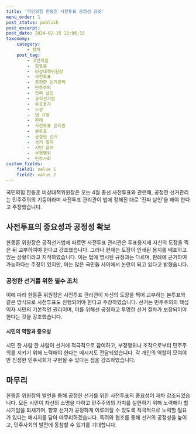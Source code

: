 ```yaml
---
title: '국민의힘 한동훈 사전투표 공정성 강조'
menu_order: 1
post_status: publish
post_excerpt: 
post_date: 2024-02-15 12:06:15
taxonomy:
    category:
        - 정치
    post_tag:
        - 국민의힘
        -  한동훈
        -  비상대책위원장
        -  사전투표
        -  공정한 선거관리
        -  민주주의
        -  진짜 날인
        -  공직선거법
        -  투표용지
        -  도장
        -  법 규정
        -  판례
        -  사전투표 관리관
        -  본투표
        -  공정한 선거
        -  선거 절차
        -  시민 참여
        -  부정행위
        -  민주사회
custom_fields:
    field1: value 1
    field2: value 2
---
```


국민의힘 한동훈 비상대책위원장은 오는 4월 총선 사전투표와 관련해, 공정한 선거관리는 민주주의의 기둥이라며 사전투표 관리관이 법에 정해진 대로 '진짜 날인'을 해야 한다고 주장했습니다.
## 사전투표의 중요성과 공정성 확보
한동훈 위원장은 공직선거법에 따르면 사전투표 관리관은 투표용지에 자신의 도장을 찍은 뒤 교부하여야 한다고 강조했습니다. 그러나 현재는 도장이 인쇄된 용지를 배포하고 있는 상황이라고 지적하였습니다. 이는 법에 명시된 규정과는 다르며, 판례에 근거하여 가능하다는 주장이 있지만, 이는 많은 국민들 사이에서 논란이 되고 있다고 밝혔습니다.
### 공정한 선거를 위한 필수 조치
이에 따라 한동훈 위원장은 사전투표 관리관이 자신의 도장을 찍어 교부하는 본투표와 같은 방식으로 사전투표도 진행되어야 한다고 주장하였습니다. 선거는 민주주의의 핵심이자 시민의 기본적인 권리이며, 이를 위해선 공정하고 투명한 선거 절차가 보장되어야 한다는 것을 강조했습니다.
#### 시민의 역할과 중요성
시민 한 사람 한 사람이 선거에 적극적으로 참여하고, 부정행위나 조작으로부터 민주주의를 지키기 위해 노력해야 한다는 메시지도 전달되었습니다. 각 개인의 역할이 모여야만 진정한 민주사회가 구현될 수 있다는 점을 강조하였습니다.
## 마무리
한동훈 위원장의 발언을 통해 공정한 선거를 위한 사전투표의 중요성이 재차 강조되었습니다. 모든 시민이 자신의 소명을 다하고 민주주의의 가치를 실현하기 위해 노력해야 할 시기임을 되새기며, 향후 선거가 공정하게 이루어질 수 있도록 적극적으로 노력할 필요가 있다는 메시지를 담아 마무리하겠습니다. 독려와 협조를 통해 선거의 공정성을 높이고, 민주사회의 발전에 동참할 수 있기를 기대합니다.
